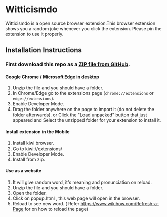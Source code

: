 # Witticismdo

Witticismdo is a open source browser extension.This browser extension shows you a random joke whenever you click the extension. Please pin the extension to use it properly.

## Installation Instructions

### First download this repo as a [ZIP file from GitHub](https://api.github.com/repos/chirag127/witticismdo/zipball/main).


#### **Google Chrome / Microsoft Edge in desktop** 
1. Unzip the file and you should have a folder.
1. In Chrome/Edge go to the extensions page (`chrome://extensions` or `edge://extensions`).
1. Enable Developer Mode.
1. Drag the folder anywhere on the page to import it (do not delete the folder afterwards). or Click the "Load unpacked" button that just appeared and Select the unzipped folder for your extension to install it.

#### Install extension in the Mobile
1. Install kiwi browser.
1. Go to kiwi://extensions/
1. Enable Developer Mode.
1. Install from zip.

#### Use as a website
1. It will give random word, it's meaning and pronunciation on reload.
1. Unzip the file and you should have a folder.
1. Open the folder.
1. Click on popup.html , this web page will open in the browser.
1. Reload to see new word. ( Refer https://www.wikihow.com/Refresh-a-Page for on how to reload the page)
